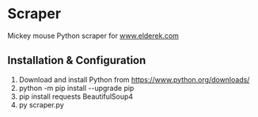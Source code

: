 # Scraper
Mickey mouse Python scraper for www.elderek.com

## Installation & Configuration

1. Download and install Python from https://www.python.org/downloads/
1. python -m pip install --upgrade pip
1. pip install requests BeautifulSoup4
1. py scraper.py
